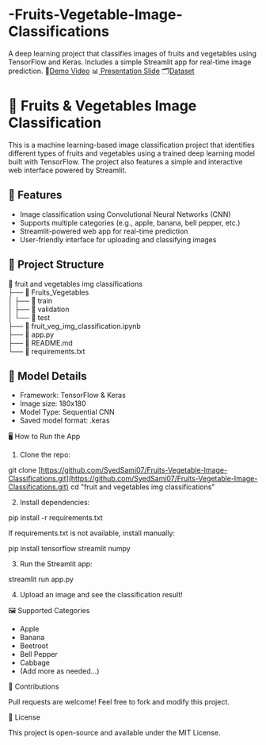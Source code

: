 # -Fruits-Vegetable-Image-Classifications
A deep learning project that classifies images of fruits and vegetables using TensorFlow and Keras. Includes a simple Streamlit app for real-time image prediction.
🎥[Demo Video](https://drive.google.com/file/d/1f7DOoUNWSXQAsTQljSB36yrX1eFnTjRz/view?usp=sharing)
📊[ Presentation Slide](https://docs.google.com/presentation/d/1CNwSbBuj16w-7eIoJLB2fshoPD-fXSDJ/edit?usp=sharing&ouid=102369547434363917357&rtpof=true&sd=true)
🗂[Dataset](https://drive.google.com/file/d/1SiYhPOTfo5EFAzaUT1Jdf5G9j93UX0rX/view?usp=sharing)

# 🥦 Fruits & Vegetables Image Classification

This is a machine learning-based image classification project that identifies different types of fruits and vegetables using a trained deep learning model built with TensorFlow. The project also features a simple and interactive web interface powered by Streamlit.

## 🚀 Features

- Image classification using Convolutional Neural Networks (CNN)
- Supports multiple categories (e.g., apple, banana, bell pepper, etc.)
- Streamlit-powered web app for real-time prediction
- User-friendly interface for uploading and classifying images

## 📁 Project Structure

📂 fruit and vegetables img classifications  
├── 📁 Fruits_Vegetables  
│   ├── 📁 train  
│   ├── 📁 validation  
│   └── 📁 test  
├── 📄 fruit_veg_img_classification.ipynb  
├── 📄 app.py  
├── 📄 README.md  
└── 📄 requirements.txt


## 🧠 Model Details

- Framework: TensorFlow & Keras
- Image size: 180x180
- Model Type: Sequential CNN
- Saved model format: .keras


🖥 How to Run the App

1. Clone the repo:



git clone [https://github.com/SyedSami07/Fruits-Vegetable-Image-Classifications.git](https://github.com/SyedSami07/Fruits-Vegetable-Image-Classifications.git)
cd "fruit and vegetables img classifications"



2. Install dependencies:



pip install -r requirements.txt



If requirements.txt is not available, install manually:



pip install tensorflow streamlit numpy



3. Run the Streamlit app:



streamlit run app.py



4. Upload an image and see the classification result!

🖼 Supported Categories

- Apple  
- Banana  
- Beetroot  
- Bell Pepper  
- Cabbage  
- (Add more as needed…)

🤝 Contributions

Pull requests are welcome! Feel free to fork and modify this project.

📜 License

This project is open-source and available under the MIT License.

